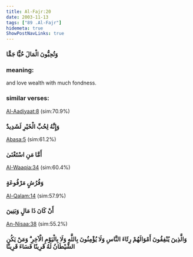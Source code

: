 ```yaml
---
title: Al-Fajr:20
date: 2003-11-13
tags: ["89 .Al-Fajr"]
hidemeta: true 
ShowPostNavLinks: true 
---
```

### وَتُحِبُّونَ الْمَالَ حُبًّا جَمًّا
### meaning: 
and love wealth with much fondness.
### similar verses: 

[Al-Aadiyaat:8](/100/8) (sim:70.9%)

### وَإِنَّهُ لِحُبِّ الْخَيْرِ لَشَدِيدٌ

[Abasa:5](/80/5) (sim:61.2%)

### أَمَّا مَنِ اسْتَغْنَىٰ

[Al-Waaqia:34](/56/34) (sim:60.4%)

### وَفُرُشٍ مَرْفُوعَةٍ

[Al-Qalam:14](/68/14) (sim:57.9%)

### أَنْ كَانَ ذَا مَالٍ وَبَنِينَ

[An-Nisaa:38](/4/38) (sim:55.2%)

### وَالَّذِينَ يُنْفِقُونَ أَمْوَالَهُمْ رِئَاءَ النَّاسِ وَلَا يُؤْمِنُونَ بِاللَّهِ وَلَا بِالْيَوْمِ الْآخِرِ ۗ وَمَنْ يَكُنِ الشَّيْطَانُ لَهُ قَرِينًا فَسَاءَ قَرِينًا
